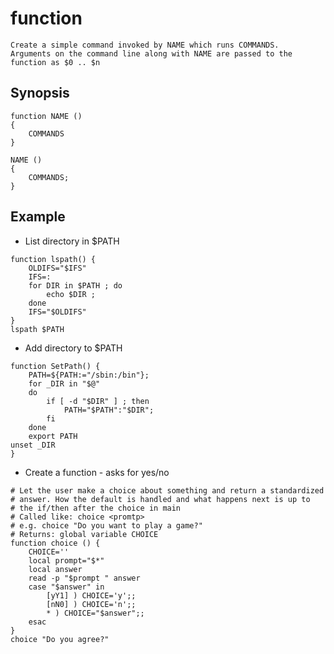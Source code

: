 # function

    Create a simple command invoked by NAME which runs COMMANDS.
    Arguments on the command line along with NAME are passed to the function as $0 .. $n

## Synopsis

```shell
function NAME ()
{ 
    COMMANDS
}
```

```shell
NAME ()
{
    COMMANDS;
}
```

## Example

* List directory in $PATH

```shell
function lspath() {
    OLDIFS="$IFS"
    IFS=:
    for DIR in $PATH ; do
        echo $DIR ;
    done
    IFS="$OLDIFS"
}
lspath $PATH
```

* Add directory to $PATH

```shell
function SetPath() {
    PATH=${PATH:="/sbin:/bin"};
    for _DIR in "$@"
    do
        if [ -d "$DIR" ] ; then
            PATH="$PATH":"$DIR";
        fi
    done
    export PATH
unset _DIR
}
```

* Create a function - asks for yes/no

```shell
# Let the user make a choice about something and return a standardized
# answer. How the default is handled and what happens next is up to
# the if/then after the choice in main
# Called like: choice <promtp>
# e.g. choice "Do you want to play a game?"
# Returns: global variable CHOICE
function choice () {
    CHOICE=''
    local prompt="$*"
    local answer
    read -p "$prompt " answer
    case "$answer" in
        [yY1] ) CHOICE='y';;
        [nN0] ) CHOICE='n';;
        * ) CHOICE="$answer";;
    esac
}
choice "Do you agree?"
```
